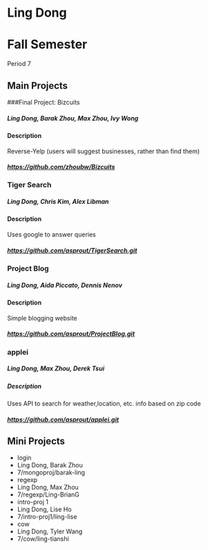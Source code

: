 Ling Dong
==========

# Fall Semester
Period 7

## Main Projects

###Final Project: Bizcuits
##### Ling Dong, Barak Zhou, Max Zhou, Ivy Wong
#### Description
Reverse-Yelp (users will suggest businesses, rather than find them)
##### https://github.com/zhoubw/Bizcuits

### Tiger Search
##### Ling Dong, Chris Kim, Alex Libman
#### Description
Uses google to answer queries
##### https://github.com/asprout/TigerSearch.git

### Project Blog
##### Ling Dong, Aida Piccato, Dennis Nenov
#### Description
Simple blogging website
##### https://github.com/asprout/ProjectBlog.git

### applei
##### Ling Dong, Max Zhou, Derek Tsui
##### Description
Uses API to search for weather,location, etc. info based on zip code
##### https://github.com/asprout/applei.git

## Mini Projects

 * login
  * Ling Dong, Barak Zhou
  * 7/mongoproj/barak-ling
 * regexp
  * Ling Dong, Max Zhou
  * 7/regexp/Ling-BrianG
 * intro-proj 1
  * Ling Dong, Lise Ho
  * 7/intro-proj1/ling-lise
 * cow
  * Ling Dong, Tyler Wang
  * 7/cow/ling-tianshi

